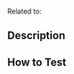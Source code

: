 Related to: <!-- Source link -->

## Description <!-- (Remove this section if there is nothing to comment on.) -->

<!-- Leave here the description of the pull request -->

## How to Test <!-- (Remove this section if it is not applicable.) -->

<!-- Tests description or steps -->
